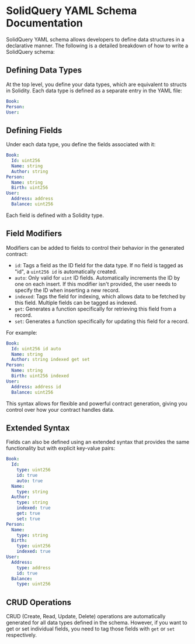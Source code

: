 # SolidQuery YAML Schema Documentation

SolidQuery YAML schema allows developers to define data structures
in a declarative manner. The following is a detailed breakdown of
how to write a SolidQuery schema:

## Defining Data Types

At the top level, you define your data types, which are equivalent
to structs in Solidity. Each data type is defined as a separate entry
in the YAML file:

```yaml
Book:
Person:
User:
```

## Defining Fields

Under each data type, you define the fields associated with it:

```yaml
Book:
  Id: uint256
  Name: string
  Author: string
Person:
  Name: string
  Birth: uint256
User:
  Address: address
  Balance: uint256
```

Each field is defined with a Solidity type.

## Field Modifiers

Modifiers can be added to fields to control their behavior in the
generated contract:

- `id`: Tags a field as the ID field for the data type. If no field
  is tagged as "id", a `uint256 id` is automatically created.
- `auto`: Only valid for `uint` ID fields. Automatically increments
  the ID by one on each insert. If this modifier isn't provided, the
  user needs to specify the ID when inserting a new record.
- `indexed`: Tags the field for indexing, which allows data to be
  fetched by this field. Multiple fields can be tagged as indexed.
- `get`: Generates a function specifically for retrieving this field
  from a record.
- `set`: Generates a function specifically for updating this field
  for a record.

For example:

```yaml
Book:
  Id: uint256 id auto
  Name: string
  Author: string indexed get set
Person:
  Name: string
  Birth: uint256 indexed
User:
  Address: address id
  Balance: uint256
```

This syntax allows for flexible and powerful contract generation,
giving you control over how your contract handles data.

## Extended Syntax

Fields can also be defined using an extended syntax that provides
the same functionality but with explicit key-value pairs:

```yaml
Book:
  Id:
    type: uint256
    id: true
    auto: true
  Name:
    type: string
  Author:
    type: string
    indexed: true
    get: true
    set: true
Person:
  Name:
    type: string
  Birth:
    type: uint256
    indexed: true
User:
  Address:
    type: address
    id: true
  Balance:
    type: uint256
```

## CRUD Operations

CRUD (Create, Read, Update, Delete) operations are automatically generated
for all data types defined in the schema. However, if you want to get or set
individual fields, you need to tag those fields with `get` or `set`
respectively.
